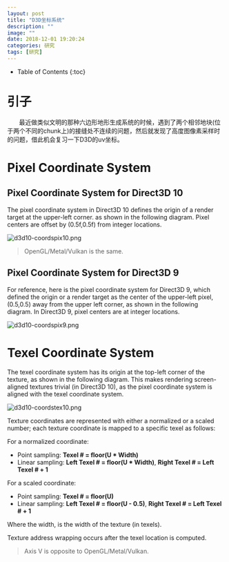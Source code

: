 ```yaml
---
layout: post
title: "D3D坐标系统"
description: ""
image: ""
date: 2018-12-01 19:20:24
categories: 研究
tags: [研究]
---
```


<!-- more -->
* Table of Contents
{:toc}

# 引子

&nbsp; &nbsp; &nbsp; &nbsp;最近做类似文明的那种六边形地形生成系统的时候，遇到了两个相邻地块(位于两个不同的chunk上)的接缝处不连续的问题，然后就发现了高度图像素采样时的问题，借此机会复习一下D3D的uv坐标。

# Pixel Coordinate System

## Pixel Coordinate System for Direct3D 10

The pixel coordinate system in Direct3D 10 defines the origin of a render target at the upper-left corner. as shown in the following diagram. Pixel centers are offset by (0.5f,0.5f) from integer locations.

![d3d10-coordspix10.png](http://aicdg.com/assets/img/blogimg/CoordinateSystems/d3d10-coordspix10.png)

> OpenGL/Metal/Vulkan is the same.

## Pixel Coordinate System for Direct3D 9

For reference, here is the pixel coordinate system for Direct3D 9, which defined the origin or a render target as the center of the upper-left pixel, (0.5,0.5) away from the upper left corner, as shown in the following diagram. In Direct3D 9, pixel centers are at integer locations.

![d3d10-coordspix9.png](http://aicdg.com/assets/img/blogimg/CoordinateSystems/d3d10-coordspix9.png)

# Texel Coordinate System

The texel coordinate system has its origin at the top-left corner of the texture, as shown in the following diagram. This makes rendering screen-aligned textures trivial (in Direct3D 10), as the pixel coordinate system is aligned with the texel coordinate system.

![d3d10-coordstex10.png](http://aicdg.com/assets/img/blogimg/CoordinateSystems/d3d10-coordstex10.png)

Texture coordinates are represented with either a normalized or a scaled number; each texture coordinate is mapped to a specific texel as follows:

For a normalized coordinate:

- Point sampling: **Texel # = floor(U * Width)**
- Linear sampling: **Left Texel # = floor(U * Width)**, **Right Texel # = Left Texel # + 1**

For a scaled coordinate:

- Point sampling: **Texel # = floor(U)**
- Linear sampling: **Left Texel # = floor(U - 0.5)**, **Right Texel # = Left Texel # + 1**

Where the width, is the width of the texture (in texels).

Texture address wrapping occurs after the texel location is computed.

> Axis V is opposite to OpenGL/Metal/Vulkan.
